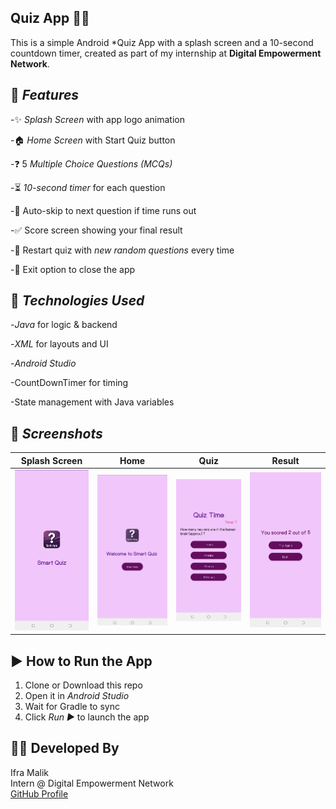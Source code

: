 ##  Quiz App 🧠📱

This is a simple Android *Quiz App with a splash screen and a 10-second countdown timer, created as part of my internship at **Digital Empowerment Network**.

## 🧩 ***Features***

-✨ *Splash Screen* with app logo animation     

-🏠 *Home Screen* with Start Quiz button  

-❓  5 *Multiple Choice Questions (MCQs)*   

-⏳ *10-second timer* for each question   

-🚀 Auto-skip to next question if time runs out   

-✅ Score screen showing your final result   

-🔁 Restart quiz with *new random questions* every time   

-🚪 Exit option to close the app    



## 🎨 ***Technologies Used***

 -*Java* for logic & backend    
 
 -*XML* for layouts and UI

 -*Android Studio*      
 
 -CountDownTimer for timing       
 
 -State management with Java variables

## 📸 ***Screenshots***

| Splash Screen | Home | Quiz | Result |
|---------------|------|------|--------|
| ![splash](screenshots/splash.jpeg) | ![home](screenshots/home.jpeg) | ![quiz](screenshots/quiz.jpeg) | ![result](screenshots/result.jpeg) |

## ▶️ How to Run the App

1. Clone or Download this repo
2. Open it in *Android Studio*
3. Wait for Gradle to sync
4. Click *Run ▶️* to launch the app

## 🙋‍♀️ Developed By

Ifra Malik  
Intern @ Digital Empowerment Network  
[GitHub Profile](https://github.com/ifra489)
